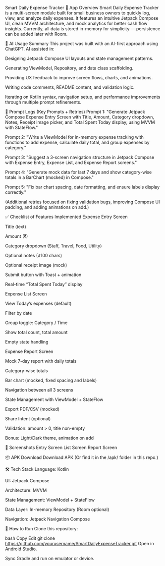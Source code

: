 Smart Daily Expense Tracker
📌 App Overview
Smart Daily Expense Tracker is a multi-screen module built for small business owners to quickly log, view, and analyze daily expenses.
It features an intuitive Jetpack Compose UI, clean MVVM architecture, and mock analytics for better cash flow insights.
Currently, all data is stored in-memory for simplicity — persistence can be added later with Room.

🤖 AI Usage Summary
This project was built with an AI-first approach using ChatGPT.
AI assisted in:

Designing Jetpack Compose UI layouts and state management patterns.

Generating ViewModel, Repository, and data class scaffolding.

Providing UX feedback to improve screen flows, charts, and animations.

Writing code comments, README content, and validation logic.

Iterating on Kotlin syntax, navigation setup, and performance improvements through multiple prompt refinements.

📜 Prompt Logs (Key Prompts + Retries)
Prompt 1: "Generate Jetpack Compose Expense Entry Screen with Title, Amount, Category dropdown, Notes, Receipt image picker, and Total Spent Today display, using MVVM with StateFlow."

Prompt 2: "Write a ViewModel for in-memory expense tracking with functions to add expense, calculate daily total, and group expenses by category."

Prompt 3: "Suggest a 3-screen navigation structure in Jetpack Compose with Expense Entry, Expense List, and Expense Report screens."

Prompt 4: "Generate mock data for last 7 days and show category-wise totals in a BarChart (mocked) in Compose."

Prompt 5: "Fix bar chart spacing, date formatting, and ensure labels display correctly."

(Additional retries focused on fixing validation bugs, improving Compose UI padding, and adding animations on add.)

✅ Checklist of Features Implemented
 Expense Entry Screen

Title (text)

Amount (₹)

Category dropdown (Staff, Travel, Food, Utility)

Optional notes (≤100 chars)

Optional receipt image (mock)

Submit button with Toast + animation

Real-time “Total Spent Today” display

 Expense List Screen

View Today’s expenses (default)

Filter by date

Group toggle: Category / Time

Show total count, total amount

Empty state handling

 Expense Report Screen

Mock 7-day report with daily totals

Category-wise totals

Bar chart (mocked, fixed spacing and labels)

 Navigation between all 3 screens

 State Management with ViewModel + StateFlow

 Export PDF/CSV (mocked)

 Share Intent (optional)

 Validation: amount > 0, title non-empty

 Bonus: Light/Dark theme, animation on add

📱 Screenshots
Entry Screen	List Screen	Report Screen
		

📦 APK Download
Download APK
(Or find it in the /apk/ folder in this repo.)

🛠️ Tech Stack
Language: Kotlin

UI: Jetpack Compose

Architecture: MVVM

State Management: ViewModel + StateFlow

Data Layer: In-memory Repository (Room optional)

Navigation: Jetpack Navigation Compose

🚀 How to Run
Clone this repository:

bash
Copy
Edit
git clone https://github.com/yourusername/SmartDailyExpenseTracker.git
Open in Android Studio.

Sync Gradle and run on emulator or device.

